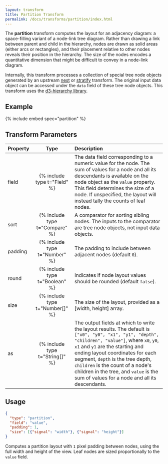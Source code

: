 ```yaml
---
layout: transform
title: Partition Transform
permalink: /docs/transforms/partition/index.html
---
```


The **partition** transform computes the layout for an adjacency diagram: a space-filling variant of a node-link tree diagram. Rather than drawing a link between parent and child in the hierarchy, nodes are drawn as solid areas (either arcs or rectangles), and their placement relative to other nodes reveals their position in the hierarchy. The size of the nodes encodes a quantitative dimension that might be difficult to convey in a node-link diagram.

Internally, this transform processes a collection of special tree node objects generated by an upstream [nest](../nest) or [stratify](../stratify) transform. The original input data object can be accessed under the `data` field of these tree node objects. This transform uses the [d3-hierarchy library](https://github.com/d3/d3-hierarchy).

## Example

{% include embed spec="partition" %}

## Transform Parameters

| Property            | Type                           | Description   |
| :------------------ | :----------------------------: | :------------ |
| field               | {% include type t="Field" %}   | The data field corresponding to a numeric value for the node. The sum of values for a node and all its descendants is available on the node object as the `value` property. This field determines the size of a node. If unspecified, the layout will instead tally the counts of leaf nodes.|
| sort                | {% include type t="Compare" %} | A comparator for sorting sibling nodes. The inputs to the comparator are tree node objects, not input data objects.|
| padding             | {% include type t="Number" %}  | The padding to include between adjacent nodes (default `0`).|
| round               | {% include type t="Boolean" %} | Indicates if node layout values should be rounded (default `false`).|
| size                | {% include type t="Number[]" %}| The size of the layout, provided as a [width, height] array.|
| as                  | {% include type t="String[]" %}| The output fields at which to write the layout results. The default is `["x0", "y0", "x1", "y1", "depth", "children", "value"]`, where `x0`, `y0`, `x1` and `y1` are the starting and ending layout coordinates for each segment, `depth` is the tree depth, `children` is the count of a node's children in the tree, and `value` is the sum of values for a node and all its descendants.|

## Usage

```json
{
  "type": "partition",
  "field": "value",
  "padding": 1,
  "size": [{"signal": "width"}, {"signal": "height"}]
}
```

Computes a partition layout with `1` pixel padding between nodes, using the full width and height of the view. Leaf nodes are sized proportionally to the `value` field.
